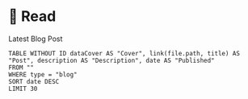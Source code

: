 # 📕 Read

Latest Blog Post 

```dataview 
TABLE WITHOUT ID dataCover AS "Cover", link(file.path, title) AS "Post", description AS "Description", date AS "Published"
FROM ""
WHERE type = "blog"
SORT date DESC
LIMIT 30
```

